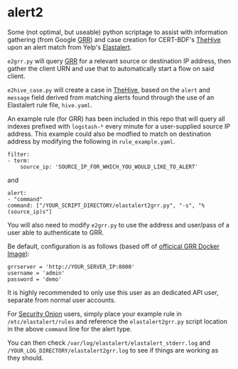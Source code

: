 # alert2

Some (not optimal, but useable) python scriptage to assist with information gathering (from Google [GRR](https://github.com/google/grr)) and case creation for CERT-BDF's [TheHive](https://github.com/CERT-BDF/TheHive) upon an alert match from Yelp's [Elastalert](https://github.com/Yelp/elastalert).

`e2grr.py` will query [GRR](https://github.com/google/grr) for a relevant source or destination IP address, then gather the client URN and use that to automatically start a flow on said client.

`e2hive_case.py` will create a case in [TheHive](https://github.com/CERT-BDF/TheHive), based on the `alert` and `message` field derived from matching alerts found through the use of an Elastalert rule file, `hive.yaml`.

An example rule (for GRR) has been included in this repo that will query all indexes prefixed with `logstash-*` every minute for a user-supplied source IP address.  This example could also be modfied to match on destination address by modifying the following in `rule_example.yaml`.

    filter:
    - term:
        source_ip: 'SOURCE_IP_FOR_WHICH_YOU_WOULD_LIKE_TO_ALERT'
        
and
    
    alert:
    - "command"
    command: ["/YOUR_SCRIPT_DIRECTORY/elastalert2grr.py", "-s", "%(source_ip)s"]

You will also need to modify `e2grr.py` to use the address and user/pass of a user able to authenticate to GRR.

Be default, configuration is as follows (based off of [officical GRR Docker Image](https://github.com/google/grr-doc/blob/master/docker.adoc)):

    grrserver = 'http://YOUR_SERVER_IP:8000'
    username = 'admin'
    password = 'demo' 

It is highly recommended to only use this user as an dedicated API user, separate from normal user accounts.

For [Security Onion](https://securityonion.net) users,  simply place your example rule in `/etc/elastalert/rules` and reference the `elastalert2grr.py` script location in the above `command` line for the alert type.

You can then check `/var/log/elastalert/elastalert_stderr.log` and `/YOUR_LOG_DIRECTORY/elastalert2grr.log` to see if things are working as they should.



